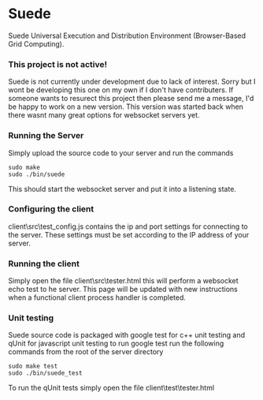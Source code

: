 # Suede
Suede Universal Execution and Distribution Environment (Browser-Based Grid Computing).

### This project is not active!
Suede is not currently under development due to lack of interest. Sorry but I wont be developing this one on my own if I don't have contributers. If someone wants to resurect this project then please send me a message, I'd be happy to work on a new version. This version was started back when there wasnt many great options for websocket servers yet.

### Running the Server
Simply upload the source code to your server and run the commands
```
sudo make
sudo ./bin/suede
```
This should start the websocket server and put it into a listening state.

### Configuring the client
client\src\test_config.js contains the ip and port settings for connecting to the server. These settings must be set according to the IP address of your server.

### Running the client
Simply open the file client\src\tester.html this will perform a websocket echo test to he server. This page will be updated with new instructions when a functional client process handler is completed.

### Unit testing
Suede source code is packaged with google test for c++ unit testing and qUnit for javascript unit testing
to run google test run the following commands from the root of the server directory
```
sudo make test
sudo ./bin/suede_test
```
To run the qUnit tests simply open the file client\test\tester.html
